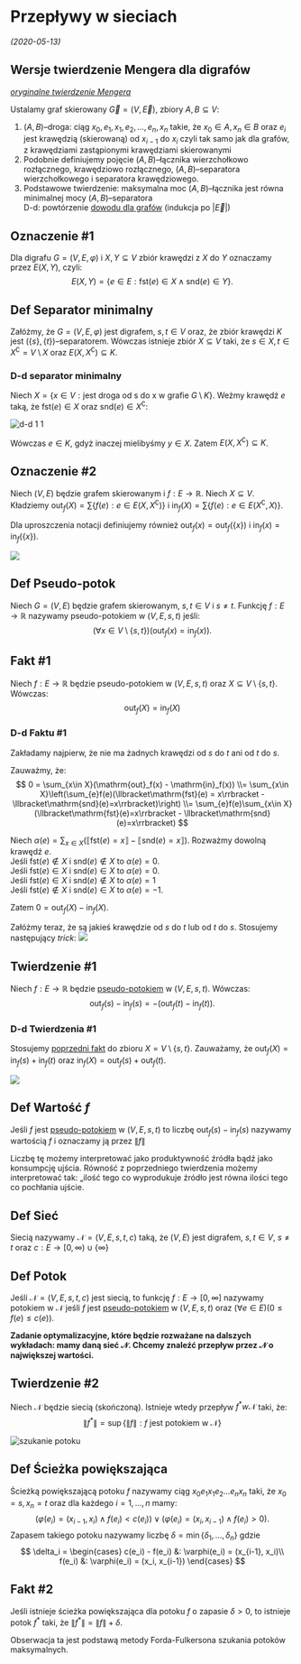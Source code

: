 # Przepływy w sieciach
*(2020-05-13)*

## Wersje twierdzenie Mengera dla digrafów
*[oryginalne twierdzenie Mengera](../2020-04-22/twierdzenie-mengera.md#text-twierdzenie-mengera-wersja-wierzchołkowa)*

Ustalamy graf skierowany $\vec{G} = (V, \vec{E})$, zbiory $A,B\subseteq V$:

1. $(A,B)$–droga: ciąg $x_0,e_1,x_1,e_2,\dots,e_n,x_n$ takie, że $x_0 \in A, x_n\in B$ oraz $e_i$ jest krawędzią (skierowaną) od $x_{i-1}$ do $x_i$ czyli tak samo jak dla grafów, z krawędziami zastąpionymi krawędziami skierowanymi
2. Podobnie definiujemy pojęcie $(A,B)$–łącznika wierzchołkowo rozłącznego, krawędziowo rozłącznego, $(A,B)$–separatora wierzchołkowego i separatora krawędziowego.
3. Podstawowe twierdzenie: maksymalna moc $(A,B)$–łącznika jest równa minimalnej mocy $(A,B)$–separatora\
D-d: powtórzenie [dowodu dla grafów](../2020-04-22/twierdzenie-mengera.md#d-d-text-twierdzenia-mengera-wersji-wierzchołkowej) (indukcja po $|\vec{E}|$)

## Oznaczenie #1

Dla digrafu $G = (V,E,\varphi)$ i $X,Y\subseteq V$ zbiór krawędzi z $X$ do $Y$ oznaczamy przez $E(X,Y)$, czyli:
$$
E(X,Y) = \{e\in E: \mathrm{fst}(e) \in X\land \mathrm{snd}(e) \in Y\}.
$$

## Def Separator minimalny

Załóżmy, że $G = (V,E,\varphi)$ jest digrafem, $s,t\in V$ oraz, że zbiór krawędzi $K$ jest $(\{s\},\{t\})$–separatorem. Wówczas istnieje zbiór $X\subseteq V$ taki, że $s\in X, t\in X^\complement = V\setminus X$ oraz $E(X,X^\complement)\subseteq K$.

### D-d separator minimalny

Niech $X = \{x\in V: \text{jest droga od s do x w grafie } G\setminus K\}$. Weźmy krawędź $e$ taką, że $\mathrm{fst}(e) \in X$ oraz $\mathrm{snd}(e) \in X^\complement$:

![d-d 1 1](d-d-1-1.png)

Wówczas $e \in K$, gdyż inaczej mielibyśmy $y\in X$. Zatem $E(X,X^\complement)\subseteq K$.

## Oznaczenie #2

Niech $(V,E)$ będzie grafem skierowanym i $f: E\to \mathbb{R}$. Niech $X\subseteq V$. Kładziemy $\mathrm{out}_f(X)=\sum\{f(e): e\in E(X,X^\complement)\}$ i $\mathrm{in}_f(X) = \sum\{f(e): e\in E(X^\complement, X)\}$.

Dla uproszczenia notacji definiujemy również $\mathrm{out}_f(x) = \mathrm{out}_f(\{x\})$ i $\mathrm{in}_f(x) = \mathrm{in}_f(\{x\})$.

![](out-in-notatcja.png)

## Def Pseudo-potok

Niech $G=(V,E)$ będzie grafem skierowanym, $s,t\in V$ i $s\neq t$. Funkcję $f:E\to \mathbb{R}$ nazywamy pseudo-potokiem w $(V,E,s,t)$ jeśli:
$$
(\forall x\in V\setminus\{s,t\})(\mathrm{out}_f(x) = \mathrm{in}_f(x)).
$$

## Fakt #1

Niech $f: E\to \mathbb{R}$ będzie pseudo-potokiem w $(V,E,s,t)$ oraz $X\subseteq V\setminus \{s,t\}$. Wówczas:
$$
\mathrm{out}_f(X) = \mathrm{in}_f(X)
$$

### D-d Faktu #1

Zakładamy najpierw, że nie ma żadnych krawędzi od $s$ do $t$ ani od $t$ do $s$.

Zauważmy, że:
$$
0 = \sum_{x\in X}(\mathrm{out}_f(x) - \mathrm{in}_f(x))
\\= \sum_{x\in X}\left(\sum_{e}f(e)(\llbracket\mathrm{fst}(e) = x\rrbracket - \llbracket\mathrm{snd}(e)=x\rrbracket)\right)
\\= \sum_{e}f(e)\sum_{x\in X}(\llbracket\mathrm{fst}(e)=x\rrbracket - \llbracket\mathrm{snd}(e)=x\rrbracket)
$$

Niech $\alpha(e) = \sum_{x\in X}(\llbracket\mathrm{fst}(e)=x\rrbracket - \llbracket\mathrm{snd}(e)=x\rrbracket)$. Rozważmy dowolną krawędź $e$.\
Jeśli $\mathrm{fst}(e) \notin X$ i $\mathrm{snd}(e)\notin X$ to $\alpha(e) = 0$.\
Jeśli $\mathrm{fst}(e) \in X$ i $\mathrm{snd}(e)\in X$ to $\alpha(e) = 0$.\
Jeśli $\mathrm{fst}(e)\in X$ i $\mathrm{snd}(e)\notin X$ to $\alpha(e)=1$\
Jeśli $\mathrm{fst}(e)\notin X$ i $\mathrm{snd}(e)\in X$ to $\alpha(e) = -1$.

Zatem $0 = \mathrm{out}_f(X)-\mathrm{in}_f(X)$.

Załóżmy teraz, że są jakieś krawędzie od $s$ do $t$ lub od $t$ do $s$. Stosujemy następujący *trick*:
![](d-d-2.png)

## Twierdzenie #1

Niech $f: E\to \mathbb{R}$ będzie [pseudo-potokiem](#def-pseudo-potok)  w $(V,E,s,t)$. Wówczas:
$$
\mathrm{out}_f(s) - \mathrm{in}_f(s) = -(\mathrm{out}_f(t) - \mathrm{in}_f(t)).
$$

### D-d Twierdzenia #1

Stosujemy [poprzedni fakt](#fakt-1) do zbioru $X=V\setminus \{s,t\}$. Zauważamy, że $\mathrm{out}_f(X) = \mathrm{in}_f(s) + \mathrm{in}_f(t)$ oraz $\mathrm{in}_f(X)=\mathrm{out}_f(s)+\mathrm{out}_f(t)$.

![](d-d-3.png)

## Def Wartość $f$

Jeśli $f$ jest [pseudo-potokiem](#def-pseudo-potok) w $(V,E,s,t)$ to liczbę $\mathrm{out}_f(s) - \mathrm{in}_f(s)$ nazywamy wartością $f$ i oznaczamy ją przez $\lVert f\rVert$

Liczbę tę możemy interpretować jako produktywność źródła bądź jako konsumpcję ujścia. Równość z poprzedniego twierdzenia możemy interpretować tak: „ilość tego co wyprodukuje źródło jest równa ilości tego co pochłania ujście.

## Def Sieć

Siecią nazywamy $\mathcal{N} = (V,E,s,t,c)$ taką, że $(V,E)$ jest digrafem, $s,t \in V$, $s\neq t$ oraz $c: E \to [0,\infty) \cup \{\infty\}$

## Def Potok

Jeśli $\mathcal{N} = (V,E,s,t,c)$ jest siecią, to funkcję $f: E\to [0,\infty]$ nazywamy potokiem w $\mathcal{N}$ jeśli $f$ jest [pseudo-potokiem](#def-pseudo-potok) w $(V,E,s,t)$ oraz $(\forall e \in E)(0\le f(e) \le c(e))$.

**Zadanie optymalizacyjne, które będzie rozważane na dalszych wykładach: mamy daną sieć $\mathcal{N}$. Chcemy znaleźć przepływ przez $\mathcal{N}$ o największej wartości.**

## Twierdzenie #2

Niech $\mathcal{N}$ będzie siecią (skończoną). Istnieje wtedy przepływ $f^* w \mathcal{N}$ taki, że:
$$
\lVert f^* \rVert = \sup\{ \lVert f \rVert: f \text{ jest potokiem w } \mathcal{N} \}
$$

![szukanie potoku](szukanie-potoku.png)

## Def Ścieżka powiększająca

Ścieżką powiększającą potoku $f$ nazywamy ciąg $x_0 e_1 x_1 e_2\dots e_n x_n$ taki, że $x_0 = s, x_n = t$ oraz dla każdego $i = 1,\dots,n$ mamy:
$$
( \varphi(e_i) = (x_{i-1}, x_i) \land f(e_i) < c(e_i) ) \lor ( \varphi(e_i) = (x_i, x_{i-1}) \land f(e_i) > 0 ).
$$
Zapasem takiego potoku nazywamy liczbę $\delta = \min\{ \delta_1,\dots, \delta_n \}$ gdzie
$$
\delta_i =
\begin{cases}
  c(e_i) - f(e_i) &: \varphi(e_i) = (x_{i-1}, x_i)\\
  f(e_i) &: \varphi(e_i) = (x_i, x_{i-1})
\end{cases}
$$

## Fakt #2

Jeśli istnieje ścieżka powiększająca dla potoku $f$ o zapasie $\delta > 0$, to istnieje potok $f^*$ taki, że $\lVert f^* \rVert = \lVert f \rVert + \delta$.

Obserwacja ta jest podstawą metody Forda-Fulkersona szukania potoków maksymalnych.
